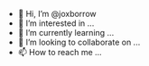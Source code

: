 - 👋 Hi, I’m @joxborrow
- 👀 I’m interested in ...
- 🌱 I’m currently learning ...
- 💞️ I’m looking to collaborate on ...
- 📫 How to reach me ...

<!---
joxborrow/joxborrow is a ✨ special ✨ repository because its `README.md` (this file) appears on your GitHub profile.
You can click the Preview link to take a look at your changes.
--->
